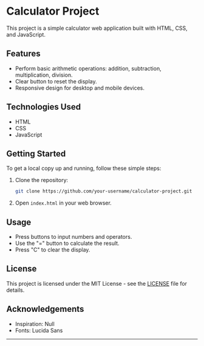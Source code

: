 
# Calculator Project

This project is a simple calculator web application built with HTML, CSS, and JavaScript.

## Features

- Perform basic arithmetic operations: addition, subtraction, multiplication, division.
- Clear button to reset the display.
- Responsive design for desktop and mobile devices.

## Technologies Used
- HTML
- CSS
- JavaScript

## Getting Started

To get a local copy up and running, follow these simple steps:

1. Clone the repository:
   ```bash
   git clone https://github.com/your-username/calculator-project.git
   ```
2. Open `index.html` in your web browser.

## Usage
- Press buttons to input numbers and operators.
- Use the "=" button to calculate the result.
- Press "C" to clear the display.

## License

This project is licensed under the MIT License - see the [LICENSE](./LICENSE) file for details.

## Acknowledgements

- Inspiration: Null
- Fonts: Lucida Sans

---